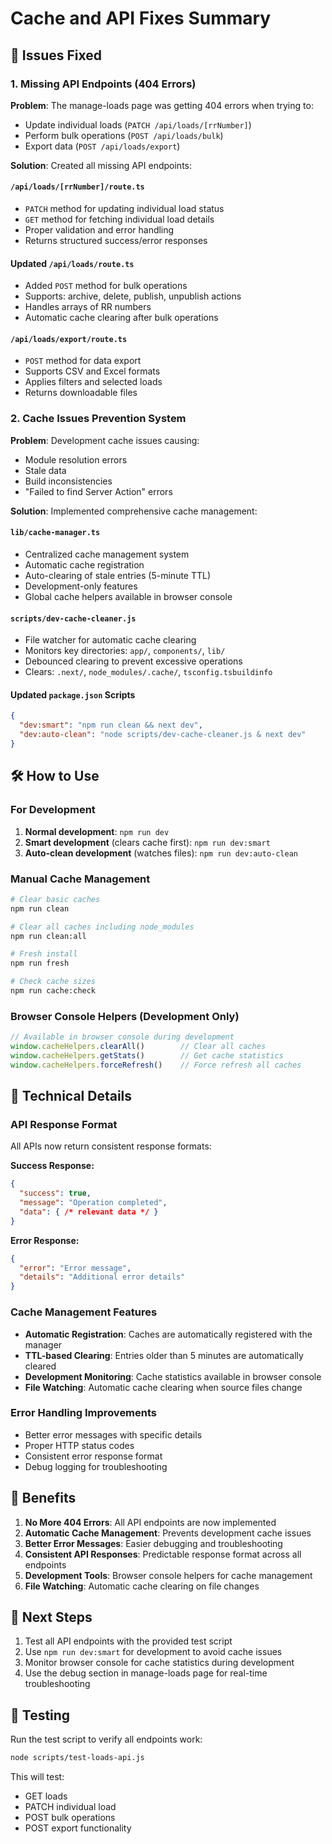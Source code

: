 # Cache and API Fixes Summary

## 🚨 Issues Fixed

### 1. Missing API Endpoints (404 Errors)
**Problem**: The manage-loads page was getting 404 errors when trying to:
- Update individual loads (`PATCH /api/loads/[rrNumber]`)
- Perform bulk operations (`POST /api/loads/bulk`)
- Export data (`POST /api/loads/export`)

**Solution**: Created all missing API endpoints:

#### `/api/loads/[rrNumber]/route.ts`
- `PATCH` method for updating individual load status
- `GET` method for fetching individual load details
- Proper validation and error handling
- Returns structured success/error responses

#### Updated `/api/loads/route.ts`
- Added `POST` method for bulk operations
- Supports: archive, delete, publish, unpublish actions
- Handles arrays of RR numbers
- Automatic cache clearing after bulk operations

#### `/api/loads/export/route.ts`
- `POST` method for data export
- Supports CSV and Excel formats
- Applies filters and selected loads
- Returns downloadable files

### 2. Cache Issues Prevention System

**Problem**: Development cache issues causing:
- Module resolution errors
- Stale data
- Build inconsistencies
- "Failed to find Server Action" errors

**Solution**: Implemented comprehensive cache management:

#### `lib/cache-manager.ts`
- Centralized cache management system
- Automatic cache registration
- Auto-clearing of stale entries (5-minute TTL)
- Development-only features
- Global cache helpers available in browser console

#### `scripts/dev-cache-cleaner.js`
- File watcher for automatic cache clearing
- Monitors key directories: `app/`, `components/`, `lib/`
- Debounced clearing to prevent excessive operations
- Clears: `.next/`, `node_modules/.cache/`, `tsconfig.tsbuildinfo`

#### Updated `package.json` Scripts
```json
{
  "dev:smart": "npm run clean && next dev",
  "dev:auto-clean": "node scripts/dev-cache-cleaner.js & next dev"
}
```

## 🛠️ How to Use

### For Development
1. **Normal development**: `npm run dev`
2. **Smart development** (clears cache first): `npm run dev:smart`
3. **Auto-clean development** (watches files): `npm run dev:auto-clean`

### Manual Cache Management
```bash
# Clear basic caches
npm run clean

# Clear all caches including node_modules
npm run clean:all

# Fresh install
npm run fresh

# Check cache sizes
npm run cache:check
```

### Browser Console Helpers (Development Only)
```javascript
// Available in browser console during development
window.cacheHelpers.clearAll()        // Clear all caches
window.cacheHelpers.getStats()        // Get cache statistics
window.cacheHelpers.forceRefresh()    // Force refresh all caches
```

## 🔧 Technical Details

### API Response Format
All APIs now return consistent response formats:

**Success Response:**
```json
{
  "success": true,
  "message": "Operation completed",
  "data": { /* relevant data */ }
}
```

**Error Response:**
```json
{
  "error": "Error message",
  "details": "Additional error details"
}
```

### Cache Management Features
- **Automatic Registration**: Caches are automatically registered with the manager
- **TTL-based Clearing**: Entries older than 5 minutes are automatically cleared
- **Development Monitoring**: Cache statistics available in browser console
- **File Watching**: Automatic cache clearing when source files change

### Error Handling Improvements
- Better error messages with specific details
- Proper HTTP status codes
- Consistent error response format
- Debug logging for troubleshooting

## 🎯 Benefits

1. **No More 404 Errors**: All API endpoints are now implemented
2. **Automatic Cache Management**: Prevents development cache issues
3. **Better Error Messages**: Easier debugging and troubleshooting
4. **Consistent API Responses**: Predictable response format across all endpoints
5. **Development Tools**: Browser console helpers for cache management
6. **File Watching**: Automatic cache clearing on file changes

## 🚀 Next Steps

1. Test all API endpoints with the provided test script
2. Use `npm run dev:smart` for development to avoid cache issues
3. Monitor browser console for cache statistics during development
4. Use the debug section in manage-loads page for real-time troubleshooting

## 📝 Testing

Run the test script to verify all endpoints work:
```bash
node scripts/test-loads-api.js
```

This will test:
- GET loads
- PATCH individual load
- POST bulk operations
- POST export functionality
